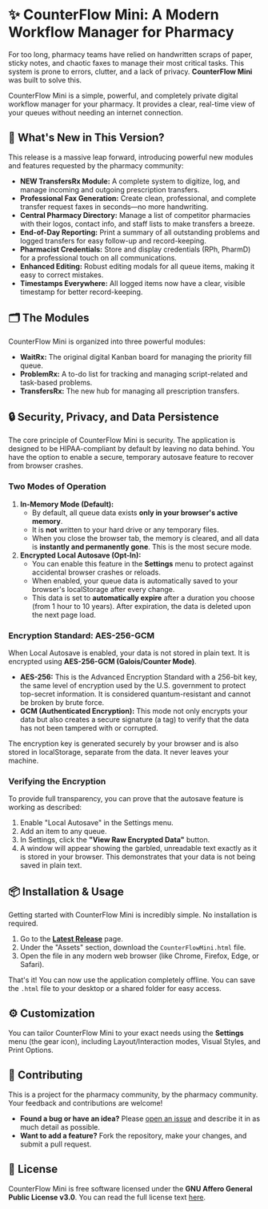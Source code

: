 # ✨ CounterFlow Mini: A Modern Workflow Manager for Pharmacy

For too long, pharmacy teams have relied on handwritten scraps of paper, sticky notes, and chaotic faxes to manage their most critical tasks. This system is prone to errors, clutter, and a lack of privacy. **CounterFlow Mini** was built to solve this.

CounterFlow Mini is a simple, powerful, and completely private digital workflow manager for your pharmacy. It provides a clear, real-time view of your queues without needing an internet connection.

## 🚀 What's New in This Version?

This release is a massive leap forward, introducing powerful new modules and features requested by the pharmacy community:

* **NEW TransfersRx Module:** A complete system to digitize, log, and manage incoming and outgoing prescription transfers.
* **Professional Fax Generation:** Create clean, professional, and complete transfer request faxes in seconds—no more handwriting.
* **Central Pharmacy Directory:** Manage a list of competitor pharmacies with their logos, contact info, and staff lists to make transfers a breeze.
* **End-of-Day Reporting:** Print a summary of all outstanding problems and logged transfers for easy follow-up and record-keeping.
* **Pharmacist Credentials:** Store and display credentials (RPh, PharmD) for a professional touch on all communications.
* **Enhanced Editing:** Robust editing modals for all queue items, making it easy to correct mistakes.
* **Timestamps Everywhere:** All logged items now have a clear, visible timestamp for better record-keeping.

## 🗂️ The Modules

CounterFlow Mini is organized into three powerful modules:

* **WaitRx:** The original digital Kanban board for managing the priority fill queue.
* **ProblemRx:** A to-do list for tracking and managing script-related and task-based problems.
* **TransfersRx:** The new hub for managing all prescription transfers.

## 🔒 Security, Privacy, and Data Persistence

The core principle of CounterFlow Mini is security. The application is designed to be HIPAA-compliant by default by leaving no data behind. You have the option to enable a secure, temporary autosave feature to recover from browser crashes.

### Two Modes of Operation

1.  **In-Memory Mode (Default):**
    * By default, all queue data exists **only in your browser's active memory**.
    * It is **not** written to your hard drive or any temporary files.
    * When you close the browser tab, the memory is cleared, and all data is **instantly and permanently gone**. This is the most secure mode.
2.  **Encrypted Local Autosave (Opt-In):**
    * You can enable this feature in the **Settings** menu to protect against accidental browser crashes or reloads.
    * When enabled, your queue data is automatically saved to your browser's localStorage after every change.
    * This data is set to **automatically expire** after a duration you choose (from 1 hour to 10 years). After expiration, the data is deleted upon the next page load.

### Encryption Standard: AES-256-GCM

When Local Autosave is enabled, your data is not stored in plain text. It is encrypted using **AES-256-GCM (Galois/Counter Mode)**.

* **AES-256:** This is the Advanced Encryption Standard with a 256-bit key, the same level of encryption used by the U.S. government to protect top-secret information. It is considered quantum-resistant and cannot be broken by brute force.
* **GCM (Authenticated Encryption):** This mode not only encrypts your data but also creates a secure signature (a tag) to verify that the data has not been tampered with or corrupted.

The encryption key is generated securely by your browser and is also stored in localStorage, separate from the data. It never leaves your machine.

### Verifying the Encryption

To provide full transparency, you can prove that the autosave feature is working as described:

1.  Enable "Local Autosave" in the Settings menu.
2.  Add an item to any queue.
3.  In Settings, click the **"View Raw Encrypted Data"** button.
4.  A window will appear showing the garbled, unreadable text exactly as it is stored in your browser. This demonstrates that your data is not being saved in plain text.

## 📦 Installation & Usage

Getting started with CounterFlow Mini is incredibly simple. No installation is required.

1.  Go to the [**Latest Release**](https://github.com/ARKVAULT-HEALTH/CounterFlow/releases) page.
2.  Under the "Assets" section, download the `CounterFlowMini.html` file.
3.  Open the file in any modern web browser (like Chrome, Firefox, Edge, or Safari).

That's it! You can now use the application completely offline. You can save the `.html` file to your desktop or a shared folder for easy access.

## ⚙️ Customization

You can tailor CounterFlow Mini to your exact needs using the **Settings** menu (the gear icon), including Layout/Interaction modes, Visual Styles, and Print Options.

## 🤝 Contributing

This is a project for the pharmacy community, by the pharmacy community. Your feedback and contributions are welcome!

* **Found a bug or have an idea?** Please [open an issue](https://github.com/ARKVAULT-HEALTH/CounterFlow/issues) and describe it in as much detail as possible.
* **Want to add a feature?** Fork the repository, make your changes, and submit a pull request.

## 📜 License

CounterFlow Mini is free software licensed under the **GNU Affero General Public License v3.0**. You can read the full license text [here](https://www.gnu.org/licenses/agpl-3.0.html).
